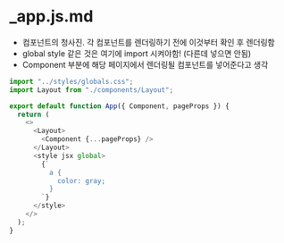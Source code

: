 # _app.js.md

* 컴포넌트의 청사진. 각 컴포넌트를 렌더링하기 전에 이것부터 확인 후 렌더링함
* global style 같은 것은 여기에 import 시켜야함! (다른데 넣으면 안됨)
* Component 부분에 해당 페이지에서 렌더링될 컴포넌트를 넣어준다고 생각

```js
import "../styles/globals.css";
import Layout from "./components/Layout";

export default function App({ Component, pageProps }) {
  return (
    <>
      <Layout>
        <Component {...pageProps} />
      </Layout>
      <style jsx global>
        {`
          a {
            color: gray;
          }
        `}
      </style>
    </>
  );
}

```
